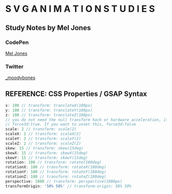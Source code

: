 # S V G A N I M A T I O N S T U D I E S

## Study Notes by Mel Jones

### CodePen

[Mel Jones](https://codepen.io/collection/AOzgOR)

### Twitter

[\_moodybones](https://twitter.com/_moodybones)

## REFERENCE: CSS Properties / GSAP Syntax

```jsx
x: 100 // transform: translateX(100px)
y: 100 // transform: translateY(100px)
z: 100 // transform: translateZ(100px)
// you do not need the null transform hack or hardware acceleration, it comes baked in with
// force3d:true. If you want to unset this, force3d:false
scale: 2 // transform: scale(2)
scaleX: 2 // transform: scaleX(2)
scaleY: 2 // transform: scaleY(2)
scaleZ: 2 // transform: scaleZ(2)
skew: 15 // transform: skew(15deg)
skewX: 15 // transform: skewX(15deg)
skewY: 15 // transform: skewY(15deg)
rotation: 180 // transform: rotate(180deg)
rotationX: 180 // transform: rotateX(180deg)
rotationY: 180 // transform: rotateY(180deg)
rotationZ: 180 // transform: rotateZ(180deg)
perspective: 1000 // transform: perspective(1000px)
transformOrigin: '50% 50%' // transform-origin: 50% 50%
```
